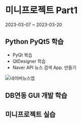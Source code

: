 # 미니프로젝트 Part1
2023-03-07 ~ 2023-03-20

## Python PyQt5 학습
- PyQt 복습
- QtDesigner 학습
- Naver API 뉴스 검색 App. 만들기

![네이버뉴스앱]()

## DB연동 GUI 개발 학습

## 미니프로젝트 실습